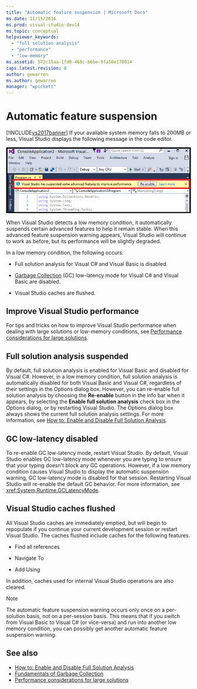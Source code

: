 ```yaml
---
title: "Automatic feature suspension | Microsoft Docs"
ms.date: 11/15/2016
ms.prod: visual-studio-dev14
ms.topic: conceptual
helpviewer_keywords:
  - "full solution analysis"
  - "performance"
  - "low-memory"
ms.assetid: 572c15aa-1fd0-468c-b6be-9fa50e170914
caps.latest.revision: 8
author: gewarren
ms.author: gewarren
manager: "wpickett"
---
```

# Automatic feature suspension
[!INCLUDE[vs2017banner](../includes/vs2017banner.md)]
If your available system memory falls to 200MB or less, Visual Studio displays the following message in the code editor.

 ![Alert text suspending full solution analysis](../code-quality/media/fsa-alert.png "FSA_Alert")

 When Visual Studio detects a low memory condition, it automatically suspends certain advanced features to help it remain stable. When this advanced feature suspension warning appears, Visual Studio will continue to work as before, but its performance will be slightly degraded.

 In a low memory condition, the following occurs:

-   Full solution analysis for Visual C# and Visual Basic is disabled.

-   [Garbage Collection](http://msdn.microsoft.com/library/22b6cb97-0c80-4eeb-a2cf-5ed7655e37f9) (GC) low-latency mode for Visual C# and Visual Basic are disabled.

-   Visual Studio caches are flushed.

## Improve Visual Studio performance
 For tips and tricks on how to improve Visual Studio performance when dealing with large solutions or low-memory conditions, see [Performance considerations for large solutions](https://github.com/dotnet/roslyn/wiki/Performance-considerations-for-large-solutions).

## Full solution analysis suspended
 By default, full solution analysis is enabled for Visual Basic and disabled for Visual C#. However, in a low memory condition, full solution analysis is automatically disabled for both Visual Basic and Visual C#, regardless of their settings in the Options dialog box. However, you can re-enable full solution analysis by choosing the **Re-enable** button in the info bar when it appears, by selecting the **Enable full solution analysis** check box in the Options dialog, or by restarting Visual Studio. The Options dialog box always shows the current full solution analysis settings. For more information, see [How to: Enable and Disable Full Solution Analysis](../code-quality/how-to-enable-and-disable-full-solution-analysis-for-managed-code.md).

## GC low-latency disabled
 To re-enable GC low-latency mode, restart Visual Studio.  By default, Visual Studio enables GC  low-latency mode whenever you are typing to ensure that your typing doesn't block any GC operations. However, if a low memory condition causes Visual Studio to display the automatic suspension warning, GC low-latency mode is disabled for that session. Restarting Visual Studio will re-enable the default GC behavior. For more information, see <xref:System.Runtime.GCLatencyMode>.

## Visual Studio caches flushed

All Visual Studio caches are immediately emptied, but will begin to repopulate if you continue your current development session or restart Visual Studio. The caches flushed include caches for the following features.

-   Find all references

-   Navigate To

-   Add Using

In addition, caches used for internal Visual Studio operations are also cleared.

> [!NOTE]
> The automatic feature suspension warning occurs only once on a per-solution basis, not on a per-session basis. This means that if you switch from Visual Basic to Visual C# (or vice-versa) and run into another low memory condition, you can possibly get another automatic feature suspension warning.

## See also

- [How to: Enable and Disable Full Solution Analysis](../code-quality/how-to-enable-and-disable-full-solution-analysis-for-managed-code.md)
- [Fundamentals of Garbage Collection](http://msdn.microsoft.com/library/67c5a20d-1be1-4ea7-8a9a-92b0b08658d2)
- [Performance considerations for large solutions](https://github.com/dotnet/roslyn/wiki/Performance-considerations-for-large-solutions)